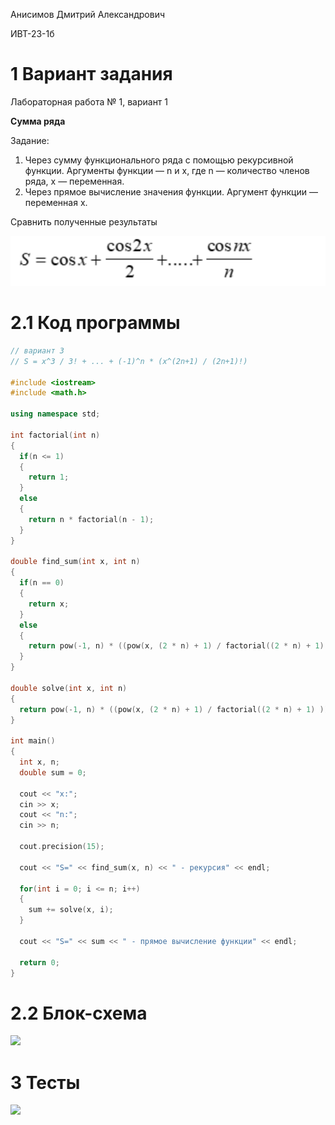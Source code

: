 Анисимов Дмитрий Александрович

ИВТ-23-1б

# 1 Вариант задания

Лабораторная работа № 1, вариант 1

**Сумма ряда**

Задание:

1) Через сумму функционального ряда с помощью рекурсивной функции. Аргументы функции — n и x, где n — количество членов ряда, x — переменная. 
2) Через прямое вычисление значения функции. Аргумент функции — переменная x.

Сравнить полученные результаты

<img src="expression.png">

# 2.1 Код программы

```c++
// вариант 3
// S = x^3 / 3! + ... + (-1)^n * (x^(2n+1) / (2n+1)!)

#include <iostream>
#include <math.h>

using namespace std;

int factorial(int n)
{
  if(n <= 1)
  {
    return 1;
  }
  else
  {
    return n * factorial(n - 1);
  }
}

double find_sum(int x, int n)
{
  if(n == 0)
  {
    return x;
  }
  else
  {
    return pow(-1, n) * ((pow(x, (2 * n) + 1) / factorial((2 * n) + 1) )) + find_sum(x, n - 1);
  }
}

double solve(int x, int n)
{
  return pow(-1, n) * ((pow(x, (2 * n) + 1) / factorial((2 * n) + 1) ));
}

int main()
{
  int x, n;
  double sum = 0;

  cout << "x:";
  cin >> x;
  cout << "n:";
  cin >> n;

  cout.precision(15);

  cout << "S=" << find_sum(x, n) << " - рекурсия" << endl;

  for(int i = 0; i <= n; i++)
  {
    sum += solve(x, i);
  }

  cout << "S=" << sum << " - прямое вычисление функции" << endl;

  return 0;
}
```

# 2.2 Блок-схема

<image src="block_diagram.png">

# 3 Тесты

<image src="test.png">
